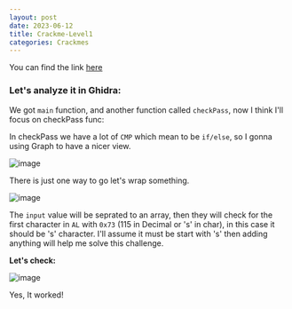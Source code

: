 ```yaml
---
layout: post
date: 2023-06-12
title: Crackme-Level1
categories: Crackmes
---
```


You can find the link [here](https://crackmes.one/crackme/646627a933c5d439389131d9)

### Let's analyze it in Ghidra:

We got `main` function, and another function called `checkPass`, now I think I'll focus on checkPass func:

In checkPass we have a lot of `CMP` which mean to be `if/else`, so I gonna using Graph to have a nicer view.

![image](https://github.com/br0k4n/br0k4n.github.io/assets/136005668/cda13570-9749-4cb9-be09-db9da931e054)

There is just one way to go let's wrap something.

![image](https://github.com/br0k4n/br0k4n.github.io/assets/136005668/88d3f4f1-1579-4baa-955b-76669fb12ff5)

The `input` value will be seprated to an array, then they will check for the first character in `AL` with `0x73` (115 in Decimal or 's' in char), in this case it should be 's' character. I'll assume it must be start with 's' then adding anything will help me solve this challenge.

**Let's check:**

![image](https://github.com/br0k4n/br0k4n.github.io/assets/136005668/b2ee961b-f47b-4a24-b43a-fab452558c3e)

Yes, It worked!
